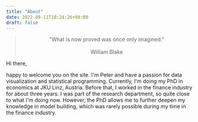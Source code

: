 ```yaml
---
title: "About"
date: 2022-08-11T10:24:26+08:00
draft: false
---
```


<center><blockquote>"What is now proved was once only imagined."</br></br>William Blake</blockquote></center>

Hi there, 

happy to welcome you on the site. I'm Peter and have a passion for data visualization and statistical programming. Currently, I'm doing my PhD in economics at JKU Linz, Austria. 
Before that, I worked in the finance industry for about three years. I was part of the research department, so quite close to what I'm doing now. However, 
the PhD allows me to further deepen my knowledge in model building, which was rarely possible during my time in the finance industry.



